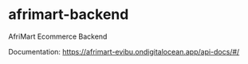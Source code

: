 # afrimart-backend
AfriMart Ecommerce Backend

Documentation: https://afrimart-evibu.ondigitalocean.app/api-docs/#/
